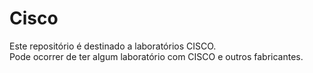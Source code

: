 # Cisco

Este repositório é destinado a laboratórios CISCO. <br>
Pode ocorrer de ter algum laboratório com CISCO e outros fabricantes.